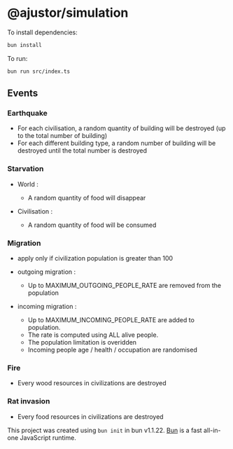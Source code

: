 # @ajustor/simulation

To install dependencies:

```bash
bun install
```

To run:

```bash
bun run src/index.ts
```

## Events

### Earthquake

- For each civilisation, a random quantity of building will be destroyed (up to the total number of building)
- For each different building type, a random number of building will be destroyed until the total number is destroyed

### Starvation

- World :

  - A random quantity of food will disappear

- Civilisation :
  - A random quantity of food will be consumed

### Migration

- apply only if civilization population is greater than 100
- outgoing migration :

  - Up to MAXIMUM_OUTGOING_PEOPLE_RATE are removed from the population

- incoming migration :
  - Up to MAXIMUM_INCOMING_PEOPLE_RATE are added to population.
  - The rate is computed using ALL alive people.
  - The population limitation is overidden
  - Incoming people age / health / occupation are randomised

### Fire

- Every wood resources in civilizations are destroyed

### Rat invasion

- Every food resources in civilizations are destroyed

This project was created using `bun init` in bun v1.1.22. [Bun](https://bun.sh) is a fast all-in-one JavaScript runtime.
